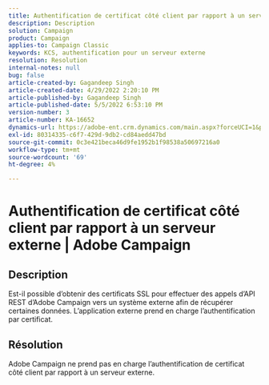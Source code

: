 ```yaml
---
title: Authentification de certificat côté client par rapport à un serveur externe | Adobe Campaign
description: Description
solution: Campaign
product: Campaign
applies-to: Campaign Classic
keywords: KCS, authentification pour un serveur externe
resolution: Resolution
internal-notes: null
bug: false
article-created-by: Gagandeep Singh
article-created-date: 4/29/2022 2:20:10 PM
article-published-by: Gagandeep Singh
article-published-date: 5/5/2022 6:53:10 PM
version-number: 3
article-number: KA-16652
dynamics-url: https://adobe-ent.crm.dynamics.com/main.aspx?forceUCI=1&pagetype=entityrecord&etn=knowledgearticle&id=5b70dc75-c7c7-ec11-a7b6-0022480a1de4
exl-id: 80314335-c6f7-429d-9db2-cd84aedd47bd
source-git-commit: 0c3e421beca46d9fe1952b1f98538a50697216a0
workflow-type: tm+mt
source-wordcount: '69'
ht-degree: 4%

---
```


# Authentification de certificat côté client par rapport à un serveur externe | Adobe Campaign

## Description


Est-il possible d’obtenir des certificats SSL pour effectuer des appels d’API REST d’Adobe Campaign vers un système externe afin de récupérer certaines données. L’application externe prend en charge l’authentification par certificat.


## Résolution


Adobe Campaign ne prend pas en charge l’authentification de certificat côté client par rapport à un serveur externe.
